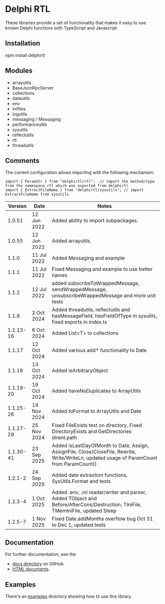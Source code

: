 # Delphi RTL

These libraries provide a set of functionality that makes it easy to use known Delphi functions with TypeScript and Javascript.

## Installation
npm install delphirtl

## Modules
* arrayutils
* BaseJsonRpcServer
* collections
* dateutils
* env 
* inifiles
* logutils  
* messaging / Messaging
* performanceutils
* sysutils  
* reflectutils
* rtl  
* threadutils  


## Comments
The current configuration allows importing with the following mechanism:

```
import { ParamStr } from "delphirtl/rtl";  // import the method/type from the namespace rtl which was exported from delphirtl  
import { ExtractFileName } from "delphirtl/sysutils"; // import ExtractFileName from sysutils   
```

| Version   | Date        | Notes                                                                                                                                      |  
|-----------|-------------|--------------------------------------------------------------------------------------------------------------------------------------------|  
| 1.0.51    | 12 Jun 2022 | Added ability to import subpackages.                                                                                                       |
| 1.0.55    | 12 Jun 2022 | Added arrayutils.                                                                                                                          |
| 1.1.0     | 11 Jul 2022 | Added Messaging and example                                                                                                                |
| 1.1.1     | 11 Jul 2022 | Fixed Messaging and example to use better names                                                                                            |
| 1.1.2     | 12 Jul 2022 | added subscribeToWrappedMessage, sendWrappedMessage, unsubscribeWrappedMessage and more unit tests                                         |
| 1.1.8     | 2 Oct 2024  | Added threadutils, reflectutils and hasMessageField, hasFieldOfType in sysutils, fixed exports in index.ts                                 |
| 1.1.13-16 | 6 Oct 2024  | Added List\<T\> to collections                                                                                                             |
| 1.1.17    | 12 Oct 2024 | Added various add* functionality to Date                                                                                                   |
| 1.1.18    | 13 Oct 2024 | Added isArbitraryObject                                                                                                                    |
| 1.1.19-20 | 19 Oct 2024 | Added haveNoDuplicates to ArrayUtils                                                                                                       |
| 1.1.25-26 | 14 Nov 2024 | Added toFormat to ArrayUtils and Date                                                                                                      |
| 1.1.27-29 | 25 Nov 2024 | Fixed FileExists test on directory, Fixed DirectoryExists and GetDirectories dirent.path                                                   |
| 1.1.30-41 | 23 Sep 2025 | Added isLastDayOfMonth to Date, Assign, AssignFile, Close/CloseFile, Rewrite, Write/WriteLn, updated usage of ParamCount from ParamCount() |
| 1.2.1-2   | 24 Sep 2025 | Added date extraction functions, SysUtils.Format and tests                                                                                 |
| 1.2.3-4   | 1 Oct 2025  | Added .env, .ini reader/writer and parser, Added TObject and Before/AfterCons/Destruction, TIniFile, TMemIniFile, updated Sleep            |   
| 1.2.5-7 | 1 Nov 2025 | Fixed Date.addMonths overflow bug Oct 31 to Dec 1, updated tests |  

## Documentation
For further documentation, see the 
* [docs directory](https://chuacw.github.io/delphirtl/md/globals.html) on GitHub.
* [HTML documents](https://chuacw.github.io/delphirtl/html/index.html).

## Examples
There's an [examples](https://github.com/chuacw/delphirtl/tree/main/examples) directory showing how to use this library.
 
